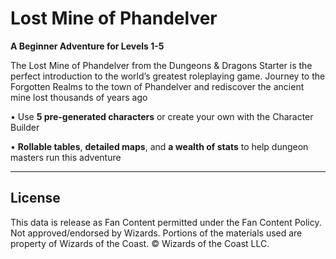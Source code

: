 # Lost Mine of Phandelver

**A Beginner Adventure for Levels 1-5**

The Lost Mine of Phandelver from the Dungeons & Dragons Starter is the perfect introduction to the world’s greatest roleplaying game. Journey to the Forgotten Realms to the town of Phandelver and rediscover the ancient mine lost thousands of years ago

• Use **5 pre-generated characters** or create your own with the Character Builder

• **Rollable tables**, **detailed maps**, and **a wealth of stats** to help dungeon masters run this adventure

---

## License

This data is release as Fan Content permitted under the Fan Content Policy. Not approved/endorsed by Wizards. Portions of the materials used are property of Wizards of the Coast. © Wizards of the Coast LLC.
